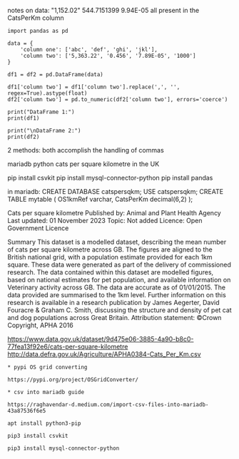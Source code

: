 notes on data:
"1,152.02"
544.7151399
9.94E-05
all present in the CatsPerKm column


```
import pandas as pd

data = {
    'column one': ['abc', 'def', 'ghi', 'jkl'],
    'column two': ['5,363.22', '0.456', '7.89E-05', '1000']
}

df1 = df2 = pd.DataFrame(data)

df1['column two'] = df1['column two'].replace(',', '', regex=True).astype(float)
df2['column two'] = pd.to_numeric(df2['column two'], errors='coerce')

print("DataFrame 1:")
print(df1)

print("\nDataFrame 2:")
print(df2)

```

2 methods: both accomplish the handling of commas


mariadb python cats per square kilometre in the UK

pip install csvkit
pip install mysql-connector-python
pip install pandas

in mariadb:
CREATE DATABASE catspersqkm;
USE catspersqkm;
CREATE TABLE mytable (
    OS1kmRef varchar,
    CatsPerKm decimal(6,2)
);


Cats per square kilometre
Published by: Animal and Plant Health Agency Last updated: 01 November 2023 Topic: Not added Licence: Open Government Licence

Summary
This dataset is a modelled dataset, describing the mean number of cats per square kilometre across GB. The figures are aligned to the British national grid, with a population estimate provided for each 1km square. These data were generated as part of the delivery of commissioned research. The data contained within this dataset are modelled figures, based on national estimates for pet population, and available information on Veterinary activity across GB. The data are accurate as of 01/01/2015. The data provided are summarised to the 1km level. Further information on this research is available in a research publication by James Aegerter, David Fouracre & Graham C. Smith, discussing the structure and density of pet cat and dog populations across Great Britain. Attribution statement: ©Crown Copyright, APHA 2016

https://www.data.gov.uk/dataset/9d475e06-3885-4a90-b8c0-77fea13f92e6/cats-per-square-kilometre
    http://data.defra.gov.uk/Agriculture/APHA0384-Cats_Per_Km.csv

    * pypi OS grid converting

    https://pypi.org/project/OSGridConverter/

    * csv into mariadb guide

    https://raghavendar-d.medium.com/import-csv-files-into-mariadb-43a87536f6e5
    
    apt install python3-pip

    pip3 install csvkit

    pip3 install mysql-connector-python
